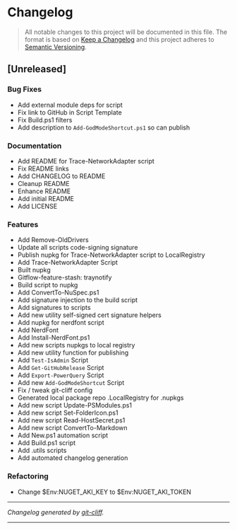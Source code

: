# Changelog

> All notable changes to this project will be documented in this file. The format is based on
[Keep a Changelog](http://keepachangelog.com/) and this project adheres to
[Semantic Versioning](http://semver.org/).

## [Unreleased]

### Bug Fixes

- Add external module deps for script
- Fix link to GitHub in Script Template
- Fix Build.ps1 filters
- Add description to `Add-GodModeShortcut.ps1` so can publish

### Documentation

- Add README for Trace-NetworkAdapter script
- Fix README links
- Add CHANGELOG to README
- Cleanup README
- Enhance README
- Add initial README
- Add LICENSE

### Features

- Add Remove-OldDrivers
- Update all scripts code-signing signature
- Publish nupkg for Trace-NetworkAdapter script to LocalRegistry
- Add Trace-NetworkAdapter Script
- Built nupkg
- Gitflow-feature-stash: traynotify
- Build script to nupkg
- Add ConvertTo-NuSpec.ps1
- Add signature injection to the build script
- Add signatures to scripts
- Add new utility self-signed cert signature helpers
- Add nupkg for nerdfont script
- Add NerdFont
- Add Install-NerdFont.ps1
- Add new scripts nupkgs to local registry
- Add new utility function for publishing
- Add `Test-IsAdmin` Script
- Add `Get-GitHubRelease` Script
- Add `Export-PowerQuery` Script
- Add new `Add-GodModeShortcut` Script
- Fix / tweak git-cliff config
- Generated local package repo .LocalRegistry for .nupkgs
- Add new script Update-PSModules.ps1
- Add new script Set-FolderIcon.ps1
- Add new script Read-HostSecret.ps1
- Add new script ConvertTo-Markdown
- Add New.ps1 automation script
- Add Build.ps1 script
- Add .utils scripts
- Add automated changelog generation

### Refactoring

- Change $Env:NUGET_AKI_KEY to $Env:NUGET_AKI_TOKEN

***
*Changelog generated by [git-cliff](https://github.com/orhun/git-cliff).*
***
